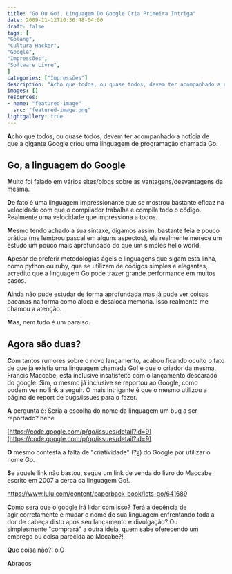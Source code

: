 ```yaml
---
title: "Go Ou Go!, Linguagem Do Google Cria Primeira Intriga"
date: 2009-11-12T10:36:48-04:00
draft: false
tags: [
"Golang",
"Cultura Hacker",
"Google",
"Impressões",
"Software Livre",
]
categories: ["Impressões"]
description: "Acho que todos, ou quase todos, devem ter acompanhado a notícia de que a gigante Google criou uma linguagem de programação chamada Go."
images: []
resources:
- name: "featured-image"
  src: "featured-image.png"
lightgallery: true
---
```


**A**cho que todos, ou quase todos, devem ter acompanhado a notícia de que a gigante Google criou uma linguagem de programação chamada Go.

<!--more-->

## Go, a linguagem do Google

**M**uito foi falado em vários sites/blogs sobre as vantagens/desvantagens da mesma.

**D**e fato é uma linguagem impressionante que se mostrou bastante eficaz na velocidade com que o compilador trabalha e compila todo o código. Realmente uma velocidade que impressiona a todos.

**M**esmo tendo achado a sua sintaxe, digamos assim, bastante feia e pouco prática (me lembrou pascal em alguns aspectos), ela realmente merece um estudo um pouco mais aprofundado do que um simples hello world.

**A**pesar de preferir metodologias ágeis e linguagens que sigam esta linha, como python ou ruby, que se utilizam de códigos simples e elegantes, acredito que a linguagem Go pode trazer grande performance em muitos casos.

**A**inda não pude estudar de forma aprofundada mas já pude ver coisas bacanas na forma como aloca e desaloca memória. Isso realmente me chamou a atenção.

**M**as, nem tudo é um paraíso.

## Agora são duas?

**C**om tantos rumores sobre o novo lançamento, acabou ficando oculto o fato de que já existia uma linguagem chamada Go! e que o criador da mesma, Francis Maccabe, está inclusive insatisfeito com o lançamento descarado do google. Sim, o mesmo já inclusive se reportou ao Google, como podem ver no link a seguir. O mais intrigante é que o mesmo utilizou a página de report de bugs/issues para o fazer.

**A** pergunta é: Seria a escolha do nome da linguagem um bug a ser reportado? hehe

[https://code.google.com/p/go/issues/detail?id=9](https://code.google.com/p/go/issues/detail?id=9)

**O** mesmo contesta a falta de "criatividade" (?¿) do Google por utilizar o nome Go.

**S**e aquele link não bastou, segue um link de venda do livro do Maccabe escrito em 2007 a cerca da linguagem Go!.

https://www.lulu.com/content/paperback-book/lets-go/641689

**C**omo será que o google irá lidar com isso? Terá a decência de agir corretamente e mudar o nome de sua linguagem enfrentando toda a dor de cabeça disto após seu lançamento e divulgação? Ou simplesmente "comprará" a outra ideia, quem sabe oferecendo um emprego ou coisa parecida ao Mccabe?!

**Q**ue coisa não?! o.O

**A**braços
